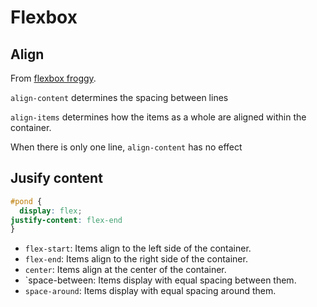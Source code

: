 # Flexbox


## Align

From [flexbox froggy](https://flexboxfroggy.com/).

`align-content` determines the spacing between lines

`align-items` determines how the items as a whole are aligned within the container.

When there is only one line, `align-content` has no effect


## Jusify content

```css
#pond {
  display: flex;
justify-content: flex-end
}
```

- `flex-start`: Items align to the left side of the container.
- `flex-end`: Items align to the right side of the container.
- `center`: Items align at the center of the container.
- `space-between: Items display with equal spacing between them.
- `space-around`: Items display with equal spacing around them.
